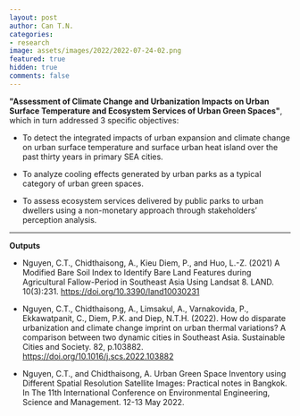 ```yaml
---
layout: post
author: Can T.N.
categories:
- research
image: assets/images/2022/2022-07-24-02.png
featured: true
hidden: true
comments: false
---
```


<b>"Assessment of Climate Change and Urbanization Impacts on Urban Surface Temperature and Ecosystem Services of Urban Green Spaces"</b>, which in turn addressed 3 specific objectives: 

* To detect the integrated impacts of urban expansion and climate change on urban surface temperature and surface urban heat island over the past thirty years in primary SEA cities.

* To analyze cooling effects generated by urban parks as a typical category of urban green spaces.

* To assess ecosystem services delivered by public parks to urban dwellers using a non-monetary approach through stakeholders’ perception analysis.


<hr>

<b> Outputs </b>

* Nguyen, C.T., Chidthaisong, A., Kieu Diem, P., and Huo, L.-Z. (2021) A Modified Bare Soil Index to Identify Bare Land Features during Agricultural Fallow-Period in Southeast Asia Using Landsat 8. LAND. 10(3):231. https://doi.org/10.3390/land10030231 

* Nguyen, C.T., Chidthaisong, A., Limsakul, A., Varnakovida, P., Ekkawatpanit, C., Diem, P.K. and Diep, N.T.H. (2022). How do disparate urbanization and climate change imprint on urban thermal variations? A comparison between two dynamic cities in Southeast Asia. Sustainable Cities and Society. 82, p.103882. https://doi.org/10.1016/j.scs.2022.103882  

* Nguyen, C.T., and Chidthaisong, A. Urban Green Space Inventory using Different Spatial Resolution Satellite Images: Practical notes in Bangkok. In The 11th International Conference on Environmental Engineering, Science and Management. 12-13 May 2022. 



